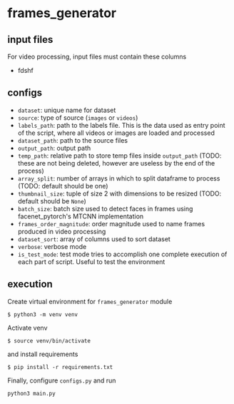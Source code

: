 # frames_generator

## input files
For video processing, input files must contain these columns
 - fdshf

## configs

- `dataset`: unique name for dataset
- `source`: type of source (`images` or `videos`)
- `labels_path`: path to the labels file. This is the data used as entry point of the script, where all videos or images are loaded and processed
- `dataset_path`: path to the source files
- `output_path`: output path
- `temp_path`: relative path to store temp files inside `output_path` (TODO: these are not being deleted, however are useless by the end of the process)
- `array_split`: number of arrays in which to split dataframe to process (TODO: default should be one)
- `thumbnail_size`: tuple of size 2 with dimensions to be resized (TODO: default should be `None`)
- `batch_size`: batch size used to detect faces in frames using facenet_pytorch's MTCNN implementation
- `frames_order_magnitude`: order magnitude used to name frames produced in video processing
- `dataset_sort`: array of columns used to sort dataset
- `verbose`: verbose mode
- `is_test_mode`: test mode tries to accomplish one complete execution of each part of script. Useful to test the environment

## execution

Create virtual environment for `frames_generator` module

`$ python3 -m venv venv`

Activate venv

`$ source venv/bin/activate`

and install requirements

`$ pip install -r requirements.txt`

Finally, configure `configs.py` and run 

`python3 main.py`
